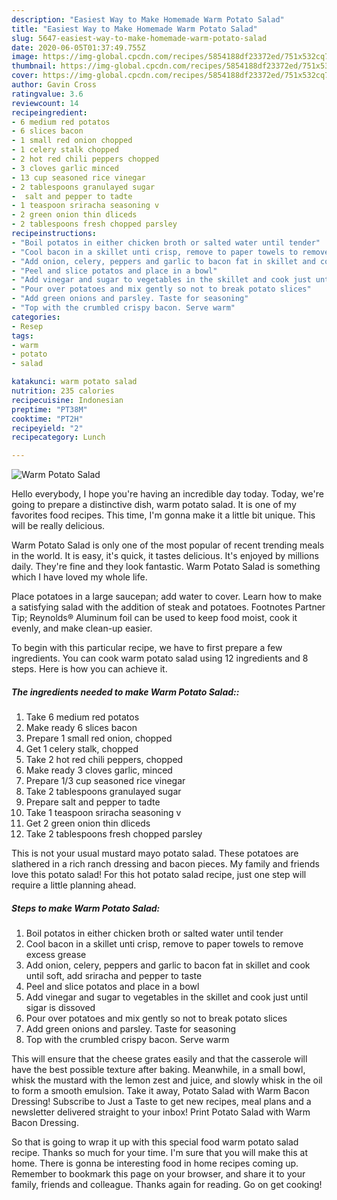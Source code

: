 ```yaml
---
description: "Easiest Way to Make Homemade Warm Potato Salad"
title: "Easiest Way to Make Homemade Warm Potato Salad"
slug: 5647-easiest-way-to-make-homemade-warm-potato-salad
date: 2020-06-05T01:37:49.755Z
image: https://img-global.cpcdn.com/recipes/5854188df23372ed/751x532cq70/warm-potato-salad-recipe-main-photo.jpg
thumbnail: https://img-global.cpcdn.com/recipes/5854188df23372ed/751x532cq70/warm-potato-salad-recipe-main-photo.jpg
cover: https://img-global.cpcdn.com/recipes/5854188df23372ed/751x532cq70/warm-potato-salad-recipe-main-photo.jpg
author: Gavin Cross
ratingvalue: 3.6
reviewcount: 14
recipeingredient:
- 6 medium red potatos
- 6 slices bacon
- 1 small red onion chopped
- 1 celery stalk chopped
- 2 hot red chili peppers chopped
- 3 cloves garlic minced
- 13 cup seasoned rice vinegar
- 2 tablespoons granulayed sugar
-  salt and pepper to tadte
- 1 teaspoon sriracha seasoning v
- 2 green onion thin dliceds
- 2 tablespoons fresh chopped parsley
recipeinstructions:
- "Boil potatos in either chicken broth or salted water until tender"
- "Cool bacon in a skillet unti crisp, remove to paper towels to remove excess grease"
- "Add onion, celery, peppers and garlic to bacon fat in skillet and cook until soft, add sriracha and pepper to taste"
- "Peel and slice potatos and place in a bowl"
- "Add vinegar and sugar to vegetables in the skillet and cook just until sigar is dissoved"
- "Pour over potatoes and mix gently so not to break potato slices"
- "Add green onions and parsley. Taste for seasoning"
- "Top with the crumbled crispy bacon. Serve warm"
categories:
- Resep
tags:
- warm
- potato
- salad

katakunci: warm potato salad
nutrition: 235 calories
recipecuisine: Indonesian
preptime: "PT38M"
cooktime: "PT2H"
recipeyield: "2"
recipecategory: Lunch

---
```



![Warm Potato Salad](https://img-global.cpcdn.com/recipes/5854188df23372ed/751x532cq70/warm-potato-salad-recipe-main-photo.jpg)

Hello everybody, I hope you're having an incredible day today. Today, we're going to prepare a distinctive dish, warm potato salad. It is one of my favorites food recipes. This time, I'm gonna make it a little bit unique. This will be really delicious.

Warm Potato Salad is only one of the most popular of recent trending meals in the world. It is easy, it's quick, it tastes delicious. It's enjoyed by millions daily. They're fine and they look fantastic. Warm Potato Salad is something which I have loved my whole life.

Place potatoes in a large saucepan; add water to cover. Learn how to make a satisfying salad with the addition of steak and potatoes. Footnotes Partner Tip; Reynolds® Aluminum foil can be used to keep food moist, cook it evenly, and make clean-up easier.


To begin with this particular recipe, we have to first prepare a few ingredients. You can cook warm potato salad using 12 ingredients and 8 steps. Here is how you can achieve it.

##### The ingredients needed to make Warm Potato Salad::

1. Take 6 medium red potatos
1. Make ready 6 slices bacon
1. Prepare 1 small red onion, chopped
1. Get 1 celery stalk, chopped
1. Take 2 hot red chili peppers, chopped
1. Make ready 3 cloves garlic, minced
1. Prepare 1/3 cup seasoned rice vinegar
1. Take 2 tablespoons granulayed sugar
1. Prepare  salt and pepper to tadte
1. Take 1 teaspoon sriracha seasoning v
1. Get 2 green onion thin dliceds
1. Take 2 tablespoons fresh chopped parsley


This is not your usual mustard mayo potato salad. These potatoes are slathered in a rich ranch dressing and bacon pieces. My family and friends love this potato salad! For this hot potato salad recipe, just one step will require a little planning ahead. 

##### Steps to make Warm Potato Salad:

1. Boil potatos in either chicken broth or salted water until tender
1. Cool bacon in a skillet unti crisp, remove to paper towels to remove excess grease
1. Add onion, celery, peppers and garlic to bacon fat in skillet and cook until soft, add sriracha and pepper to taste
1. Peel and slice potatos and place in a bowl
1. Add vinegar and sugar to vegetables in the skillet and cook just until sigar is dissoved
1. Pour over potatoes and mix gently so not to break potato slices
1. Add green onions and parsley. Taste for seasoning
1. Top with the crumbled crispy bacon. Serve warm


This will ensure that the cheese grates easily and that the casserole will have the best possible texture after baking. Meanwhile, in a small bowl, whisk the mustard with the lemon zest and juice, and slowly whisk in the oil to form a smooth emulsion. Take it away, Potato Salad with Warm Bacon Dressing! Subscribe to Just a Taste to get new recipes, meal plans and a newsletter delivered straight to your inbox! Print Potato Salad with Warm Bacon Dressing. 

So that is going to wrap it up with this special food warm potato salad recipe. Thanks so much for your time. I'm sure that you will make this at home. There is gonna be interesting food in home recipes coming up. Remember to bookmark this page on your browser, and share it to your family, friends and colleague. Thanks again for reading. Go on get cooking!
